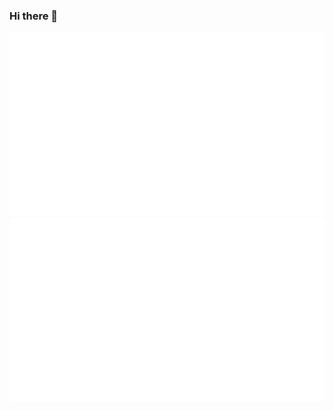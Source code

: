 ### Hi there 👋

<!--
**navistonks/navistonks** is a ✨ _special_ ✨ repository because its `README.md` (this file) appears on your GitHub profile.

Here are some ideas to get you started:

- 🔭 I’m currently working on ...
- 🌱 I’m currently learning ...
- 👯 I’m looking to collaborate on ...
- 🤔 I’m looking for help with ...
- 💬 Ask me about ...
- 📫 How to reach me: ...
- 😄 Pronouns: ...
- ⚡ Fun fact: ...
-->

![](https://raw.githubusercontent.com/navistonks/github-stats/master/generated/overview.svg#gh-dark-mode-only)
![](https://raw.githubusercontent.com/navistonks/github-stats/master/generated/languages.svg#gh-dark-mode-only)
